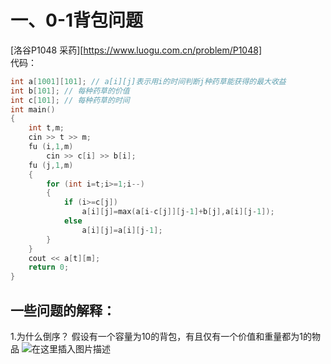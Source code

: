 # 一、0-1背包问题  
[洛谷P1048 采药][https://www.luogu.com.cn/problem/P1048]  
代码：
```cpp
int a[1001][101]; // a[i][j]表示用i的时间判断j种药草能获得的最大收益
int b[101]; // 每种药草的价值
int c[101]; // 每种药草的时间
int main()
{
    int t,m;
    cin >> t >> m;
    fu (i,1,m)
        cin >> c[i] >> b[i];
    fu (j,1,m)
    {
        for (int i=t;i>=1;i--)
        {
            if (i>=c[j])
                a[i][j]=max(a[i-c[j]][j-1]+b[j],a[i][j-1]);
            else
                a[i][j]=a[i][j-1];
        }
    }
    cout << a[t][m];
    return 0;
}
```
## 一些问题的解释：  
1.为什么倒序？
假设有一个容量为10的背包，有且仅有一个价值和重量都为1的物品
![在这里插入图片描述](https://img-blog.csdnimg.cn/2021052721340444.png?x-oss-process=image/watermark,type_ZmFuZ3poZW5naGVpdGk,shadow_10,text_aHR0cHM6Ly9ibG9nLmNzZG4ubmV0L3FxXzU0NTAwMjY0,size_16,color_FFFFFF,t_70)
